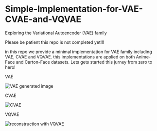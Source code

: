 # Simple-Implementation-for-VAE-CVAE-and-VQVAE
Exploring the Variational Autoencoder (VAE) family

Please be patient this repo is not completed yet!!!

 
in this repo we provide a minimal implementation for VAE family including VAE, CVAE and VQVAE. this implementations are applied on both Anime-Face and Carton-Face datasets. Lets gets started this jurney from zero to hero!
   
VAE

![VAE generated image](https://github.com/shining0611armor/Simple-Implementation-for-VAE-CVAE-and-VQVAE/raw/main/images/screenshot030.png)

CVAE

![CVAE](https://github.com/shining0611armor/Simple-Implementation-for-VAE-CVAE-and-VQVAE/raw/main/images/screenshot066.png)

VQVAE

![reconstruction with VQVAE](https://github.com/shining0611armor/Simple-Implementation-for-VAE-CVAE-and-VQVAE/raw/main/images/screenshot094.png)

 
